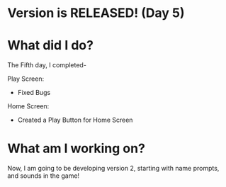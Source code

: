 # Version is RELEASED! (Day 5)

# What did I do?

The Fifth day, I completed-

Play Screen: 

* Fixed Bugs

Home Screen:

* Created a Play Button for Home Screen

# What am I working on? 
Now, I am going to be developing version 2, starting with name prompts, and sounds in the game!
